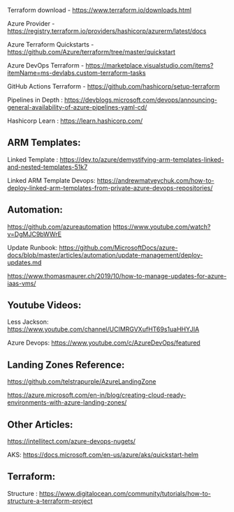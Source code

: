 



Terraform download - https://www.terraform.io/downloads.html

Azure Provider - https://registry.terraform.io/providers/hashicorp/azurerm/latest/docs

Azure Terraform Quickstarts -https://github.com/Azure/terraform/tree/master/quickstart

Azure DevOps Terraform - https://marketplace.visualstudio.com/items?itemName=ms-devlabs.custom-terraform-tasks

GitHub Actions Terraform - https://github.com/hashicorp/setup-terraform

Pipelines in Depth : https://devblogs.microsoft.com/devops/announcing-general-availability-of-azure-pipelines-yaml-cd/

Hashicorp Learn : https://learn.hashicorp.com/   



ARM Templates:
-----------------------
Linked Template : https://dev.to/azure/demystifying-arm-templates-linked-and-nested-templates-51k7

Linked ARM Template Devops: https://andrewmatveychuk.com/how-to-deploy-linked-arm-templates-from-private-azure-devops-repositories/

Automation:
------------------
https://github.com/azureautomation
https://www.youtube.com/watch?v=DgMJC9bWWrE

Update Runbook: https://github.com/MicrosoftDocs/azure-docs/blob/master/articles/automation/update-management/deploy-updates.md

https://www.thomasmaurer.ch/2019/10/how-to-manage-updates-for-azure-iaas-vms/

Youtube Videos:
--------------------------

Less Jackson: https://www.youtube.com/channel/UCIMRGVXufHT69s1uaHHYJIA

Azure Devops: https://www.youtube.com/c/AzureDevOps/featured



Landing Zones Reference:
------------------------------

https://github.com/telstrapurple/AzureLandingZone

https://azure.microsoft.com/en-in/blog/creating-cloud-ready-environments-with-azure-landing-zones/



Other Articles:
---------------------------

https://intellitect.com/azure-devops-nugets/

AKS: https://docs.microsoft.com/en-us/azure/aks/quickstart-helm


Terraform:
-------------------


Structure : https://www.digitalocean.com/community/tutorials/how-to-structure-a-terraform-project
